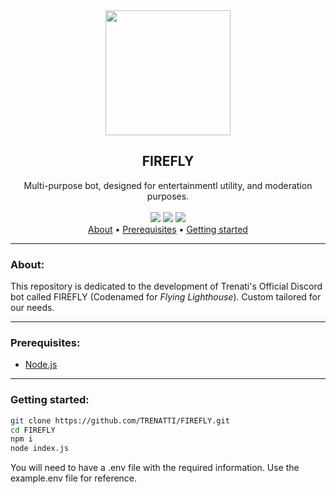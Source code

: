 <div align="center">
<img src="Assets/resp_icon.gif" width="200">
<h2>FIREFLY</h2>
Multi-purpose bot, designed for entertainmentl utility, and moderation purposes.
<br>
<br>
<img src="https://img.shields.io/github/commit-activity/t/TRENATTI/FIREFLY">
<img src="https://img.shields.io/github/last-commit/TRENATTI/FIREFLY">
<img src="https://img.shields.io/github/license/TRENATTI/FIREFLY">
<br>
</div>

<div align="center">
<a href="#about">About</a> •
<a href="#prerequisites">Prerequisites</a> •
<a href="#getting-started">Getting started</a>
</div>

---------------

### About:

This repository is dedicated to the development of Trenati's Official Discord bot called FIREFLY (Codenamed for *Flying Lighthouse*). Custom tailored for our needs.

---------------

### Prerequisites:
- <a href="https://nodejs.org/en/download">Node.js</a>

---------------

### Getting started:

```bash 
git clone https://github.com/TRENATTI/FIREFLY.git
cd FIREFLY
npm i
node index.js
```
You will need to have a .env file with the required information. Use the example.env file for reference.
